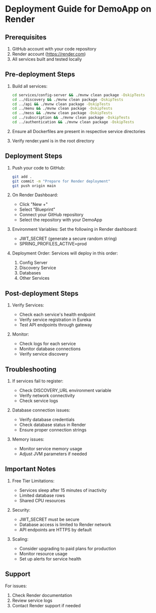 # Deployment Guide for DemoApp on Render

## Prerequisites
1. GitHub account with your code repository
2. Render account (https://render.com)
3. All services built and tested locally

## Pre-deployment Steps

1. Build all services:
   ```bash
   cd services/config-server && ./mvnw clean package -DskipTests
   cd ../discovery && ./mvnw clean package -DskipTests
   cd ../api && ./mvnw clean package -DskipTests
   cd ../menu && ./mvnw clean package -DskipTests
   cd ../mess && ./mvnw clean package -DskipTests
   cd ../subscription && ./mvnw clean package -DskipTests
   cd ../authentication && ./mvnw clean package -DskipTests
   ```

2. Ensure all Dockerfiles are present in respective service directories
3. Verify render.yaml is in the root directory

## Deployment Steps

1. Push your code to GitHub:
   ```bash
   git add .
   git commit -m "Prepare for Render deployment"
   git push origin main
   ```

2. On Render Dashboard:
   - Click "New +"
   - Select "Blueprint"
   - Connect your GitHub repository
   - Select the repository with your DemoApp

3. Environment Variables:
   Set the following in Render dashboard:
   - JWT_SECRET (generate a secure random string)
   - SPRING_PROFILES_ACTIVE=prod

4. Deployment Order:
   Services will deploy in this order:
   1. Config Server
   2. Discovery Service
   3. Databases
   4. Other Services

## Post-deployment Steps

1. Verify Services:
   - Check each service's health endpoint
   - Verify service registration in Eureka
   - Test API endpoints through gateway

2. Monitor:
   - Check logs for each service
   - Monitor database connections
   - Verify service discovery

## Troubleshooting

1. If services fail to register:
   - Check DISCOVERY_URL environment variable
   - Verify network connectivity
   - Check service logs

2. Database connection issues:
   - Verify database credentials
   - Check database status in Render
   - Ensure proper connection strings

3. Memory issues:
   - Monitor service memory usage
   - Adjust JVM parameters if needed

## Important Notes

1. Free Tier Limitations:
   - Services sleep after 15 minutes of inactivity
   - Limited database rows
   - Shared CPU resources

2. Security:
   - JWT_SECRET must be secure
   - Database access is limited to Render network
   - API endpoints are HTTPS by default

3. Scaling:
   - Consider upgrading to paid plans for production
   - Monitor resource usage
   - Set up alerts for service health

## Support

For issues:
1. Check Render documentation
2. Review service logs
3. Contact Render support if needed 